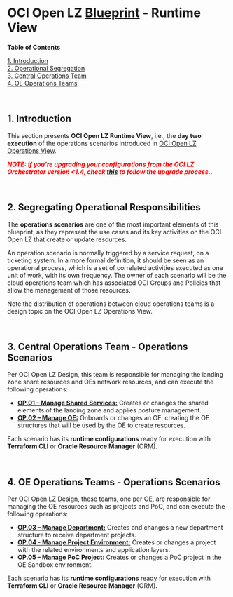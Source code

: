 # **OCI Open LZ [Blueprint](#) - Runtime View**

**Table of Contents**

[1. Introduction](#1-introduction)</br>
[2. Operational Segregation](#2-segregating-operational-responsibilities)</br>
[3. Central Operations Team](#3-central-operations-team---operations-scenarios)</br>
[4. OE Operations Teams](#4-oe-operations-teams---operations-scenarios)</br>

&nbsp; 

## 1. Introduction

This section presents **OCI Open LZ Runtime View**, i.e., the **day two execution** of the operations scenarios introduced in [OCI Open LZ Operations View](../../design/OCI_Open_LZ.pdf).

<span style="color:red">***NOTE: If you're upgrading your configurations from the OCI LZ Orchestrator version <1.4, check [this](../upgrading-orchestrator.md) to follow the upgrade process.***</span>.


&nbsp; 

## 2. Segregating Operational Responsibilities

The **operations scenarios** are one of the most important elements of this blueprint, as they represent the use cases and its key activities on the OCI Open LZ that create or update resources. 

An operation scenario is normally triggered by a service request, on a ticketing system. In a more formal definition, it should be seen as an operational process, which is a set of correlated activities executed as one unit of work, with its own frequency. The owner of each scenario will be the cloud operations team which has associated OCI Groups and Policies that allow the management of those resources. 

Note the distribution of operations between cloud operations teams is a design topic on the OCI Open LZ Operations View. 

&nbsp; 

## 3. Central Operations Team - Operations Scenarios

Per OCI Open LZ Design, this team is responsible for managing the landing zone share resources and OEs network resources, and can execute the following operations:

- [**OP.01 – Manage Shared Services:**](/examples/oci-open-lz/op01_manage_shared_services/readme.md) Creates or changes the shared elements of the landing zone and applies posture management.
- [**OP.02 – Manage OE:**](/examples/oci-open-lz/op02_manage_oes/oe01/readme.md) Onboards or changes an OE, creating the OE structures that will be used by the OE to create resources.
  
Each scenario has its **runtime configurations** ready for execution with **Terraform CLI** or **Oracle Resource Manager** (ORM).

&nbsp; 

## 4. OE Operations Teams - Operations Scenarios

Per OCI Open LZ Design, these teams, one per OE, are responsible for managing the OE resources such as projects and PoC, and can execute the following operations:

- [**OP.03 – Manage Department:**](/examples/oci-open-lz/op03_manage_department/readme.md) Creates and changes a new department structure to receive department projects.
- [**OP.04 - Manage Project Environment:**](/examples/oci-open-lz/op04_manage_projects/readme.md) Creates or changes a project with the related environments and application layers.
- **OP.05 – Manage PoC Project:** Creates or changes a PoC project in the OE Sandbox environment.

Each scenario has its **runtime configurations** ready for execution with **Terraform CLI** or **Oracle Resource Manager** (ORM).